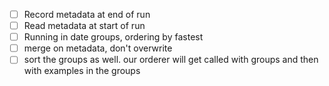 - [ ] Record metadata at end of run
- [ ] Read metadata at start of run
- [ ] Running in date groups, ordering by fastest
- [ ] merge on metadata, don't overwrite
- [ ] sort the groups as well. our orderer will get called with groups and then with examples in the groups